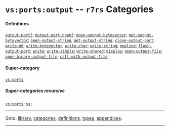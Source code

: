 

<a id='category__r7rs__vs_3a_ports_3a_output'></a>

# `vs:ports:output` -- `r7rs` Categories


#### Definitions

[`output-port?`](../../r7rs/definitions/output-port_3f.md#definition__r7rs__output-port_3f);
[`output-port-open?`](../../r7rs/definitions/output-port-open_3f.md#definition__r7rs__output-port-open_3f);
[`open-output-bytevector`](../../r7rs/definitions/open-output-bytevector.md#definition__r7rs__open-output-bytevector);
[`get-output-bytevector`](../../r7rs/definitions/get-output-bytevector.md#definition__r7rs__get-output-bytevector);
[`open-output-string`](../../r7rs/definitions/open-output-string.md#definition__r7rs__open-output-string);
[`get-output-string`](../../r7rs/definitions/get-output-string.md#definition__r7rs__get-output-string);
[`close-output-port`](../../r7rs/definitions/close-output-port.md#definition__r7rs__close-output-port);
[`write-u8`](../../r7rs/definitions/write-u8.md#definition__r7rs__write-u8);
[`write-bytevector`](../../r7rs/definitions/write-bytevector.md#definition__r7rs__write-bytevector);
[`write-char`](../../r7rs/definitions/write-char.md#definition__r7rs__write-char);
[`write-string`](../../r7rs/definitions/write-string.md#definition__r7rs__write-string);
[`newline`](../../r7rs/definitions/newline.md#definition__r7rs__newline);
[`flush-output-port`](../../r7rs/definitions/flush-output-port.md#definition__r7rs__flush-output-port);
[`write`](../../r7rs/definitions/write.md#definition__r7rs__write);
[`write-simple`](../../r7rs/definitions/write-simple.md#definition__r7rs__write-simple);
[`write-shared`](../../r7rs/definitions/write-shared.md#definition__r7rs__write-shared);
[`display`](../../r7rs/definitions/display.md#definition__r7rs__display);
[`open-output-file`](../../r7rs/definitions/open-output-file.md#definition__r7rs__open-output-file);
[`open-binary-output-file`](../../r7rs/definitions/open-binary-output-file.md#definition__r7rs__open-binary-output-file);
[`call-with-output-file`](../../r7rs/definitions/call-with-output-file.md#definition__r7rs__call-with-output-file);


#### Super-category

[`vs:ports`](../../r7rs/categories/vs_3a_ports.md#category__r7rs__vs_3a_ports);


##### Super-categories recursive

[`vs:ports`](../../r7rs/categories/vs_3a_ports.md#category__r7rs__vs_3a_ports);
[`vs`](../../r7rs/categories/vs.md#category__r7rs__vs);

----

Goto: [library](../../r7rs/_index.md#library__r7rs), [categories](../../r7rs/categories/_index.md#toc__r7rs__categories), [definitions](../../r7rs/definitions/_index.md#toc__r7rs__definitions), [types](../../r7rs/types/_index.md#toc__r7rs__types), [appendices](../../r7rs/appendices/_index.md#toc__r7rs__appendices).

----

